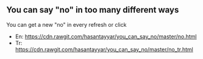 ## You can say "no" in too many different ways

You can get a new "no" in every refresh or click

- En: https://cdn.rawgit.com/hasantayyar/you_can_say_no/master/no.html
- Tr: https://cdn.rawgit.com/hasantayyar/you_can_say_no/master/no_tr.html
